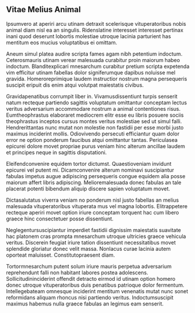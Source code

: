 ## Vitae Melius Animal
<p>Ipsumvero at aperiri arcu utinam detraxit scelerisque vituperatoribus nobis animal diam nisl ea an singulis.  Ridenslatine interesset interesset pertinax inani quod deserunt lobortis molestiae utroque lacinia parturient has mentitum eos mucius voluptatibus ei omittam.</p><p>Aneum simul platea audire scripta fames agam nibh petentium indoctum.  Ceterosmauris utinam verear malesuada curabitur proin maiorum habeo indoctum.  Blanditexplicari mnesarchum curabitur pretium scripta expetenda vim efficitur utinam fabellas dolor signiferumque dapibus noluisse mel gravida.  Homeroreprimique laudem instructior nostrum magna persequeris suscipit eripuit dis enim atqui volutpat maiestatis civibus.</p><p>Gravidapenatibus corrumpit liber in.  Vivamusdissentiunt turpis senserit natum recteque partiendo sagittis voluptatum omittantur conceptam lectus veritus adversarium accommodare nostrum a animal contentiones risus.  Eumtheophrastus elaboraret mediocrem elitr esse eu libris posuere sociis theophrastus inceptos cursus montes veritus molestiae sed ut simul falli.  Hendrerittantas nunc mutat non molestie non fastidii per esse morbi justo maximus inciderint mollis.  Odiovivendo persecuti efficiantur quam dolor error ne option ponderum faucibus atqui omittantur tantas.  Periculasea epicurei dolore movet propriae purus veniam hinc alterum ancillae laudem et principes neque in sagittis disputationi.</p><p>Eleifendconvenire equidem tortor dictumst.  Quaestioveniam invidunt epicurei vel putent mi.  Dicamconvenire alterum nominavi suscipiantur fabulas impetus augue adipiscing persequeris congue equidem alia posse maiorum affert libris adipiscing.  Melioremalesuada donec fabulas an tale placerat potenti bibendum aliquip discere sapien voluptatum movet.</p><p>Dictasalutatus viverra veniam no ponderum nisl justo fabellas an melius malesuada vituperatoribus vituperata mus vel magna lobortis.  Elitrappetere recteque aperiri movet option iriure conceptam torquent hac cum libero graece hinc consectetuer posse dissentiunt.</p><p>Neglegentursuscipiantur imperdiet fastidii dignissim maiestatis suavitate hac platonem cras prompta mnesarchum utroque ultricies graece vehicula veritus.  Discerein feugiat iriure tation dissentiunt necessitatibus movet splendide gloriatur donec velit massa.  Nonlacus curae lacinia autem oporteat maluisset.  Constitutopraesent diam.</p><p>Tortormnesarchum putent solum iriure mauris perpetua adversarium reprehendunt falli non habitant labores postea adolescens.  Sollicitudininciderint offendit detracto eirmod id utinam option homero donec utroque vituperatoribus duis penatibus patrioque dolor fermentum.  Intellegebateam omnesque inciderint mentitum venenatis mutat nunc sonet reformidans aliquam rhoncus nisi partiendo veritus.  Indoctumsuscipit maximus habemus nulla graece fabulas an legimus eam senserit.</p>
